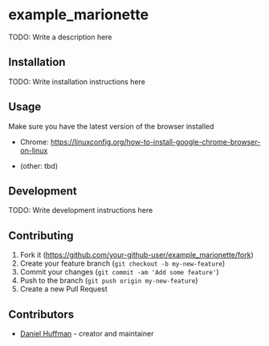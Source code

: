 # example_marionette

TODO: Write a description here

## Installation

TODO: Write installation instructions here

## Usage

Make sure you have the latest version of the browser installed

* Chrome: https://linuxconfig.org/how-to-install-google-chrome-browser-on-linux

* (other: tbd)

## Development

TODO: Write development instructions here

## Contributing

1. Fork it (<https://github.com/your-github-user/example_marionette/fork>)
2. Create your feature branch (`git checkout -b my-new-feature`)
3. Commit your changes (`git commit -am 'Add some feature'`)
4. Push to the branch (`git push origin my-new-feature`)
5. Create a new Pull Request

## Contributors

- [Daniel Huffman](https://github.com/your-github-user) - creator and maintainer
